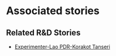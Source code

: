 # Associated stories

<!-- !!DO NOT REMOVE!! start autogenerated hyperlinks -->
## Related R&D Stories
- [Experimenter\-Lao PDR\-Korakot Tanseri](/stories/?doc=Korakot_LQ-en-US)
<!-- !!DO NOT REMOVE!! end autogenerated hyperlinks -->